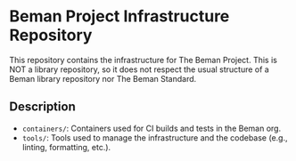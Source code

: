 # Beman Project Infrastructure Repository

<!--
SPDX-License-Identifier: 2.0 license with LLVM exceptions
-->

This repository contains the infrastructure for The Beman Project. This is NOT a library repository, so it does not
respect the usual structure of a Beman library repository nor The Beman Standard.

## Description

* `containers/`: Containers used for CI builds and tests in the Beman org.
* `tools/`: Tools used to manage the infrastructure and the codebase (e.g., linting, formatting, etc.).
